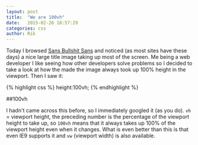 ```yaml
---
layout: post
title:  "We are 100vh"
date:   2015-02-26 18:57:29
categories: css
author: Rik
---
```


Today I browsed [Sans Bullshit Sans](http://www.sansbullshitsans.com) and noticed (as most sites have these days) a nice large title image taking up most of the screen. Me being a web developer I like seeing how other developers solve problems so I decided to take a look at how the made the image always took up 100% height in the viewport. Then I saw it:

{% highlight css %}
 height:100vh;
{% endhighlight %}

##100vh

I hadn't came across this before, so I immediately googled it (as you do). ``vh`` = viewport height, the preceding number is the percentage of the viewport height to take up, so ``100vh`` means that it always takes up 100% of the viewport height even when it changes. What is even better than this is that even IE9 supports it and ``vw`` (viewport width) is also available.